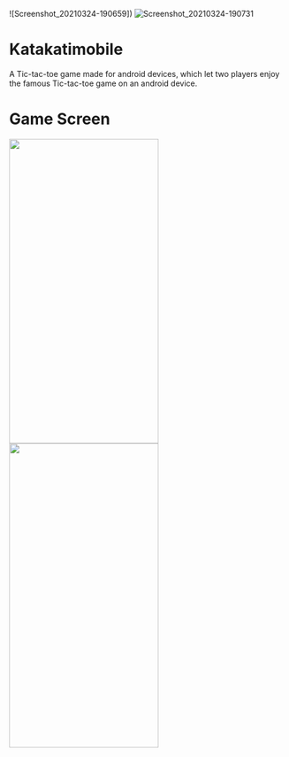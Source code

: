 ![Screenshot_20210324-190659])
![Screenshot_20210324-190731]()
# Katakatimobile
A Tic-tac-toe game made for android devices, which let two players enjoy the famous Tic-tac-toe game on an android device.

# Game Screen
   <img src="(https://user-images.githubusercontent.com/62389305/112320981-89a2c280-8cd5-11eb-941e-fdfb163ba7d8.jpg" width="270" height="550">  <img src="https://user-images.githubusercontent.com/62389305/112320991-8b6c8600-8cd5-11eb-9e04-b7323b6a89a7.jpg" width="270" height="550"> 


